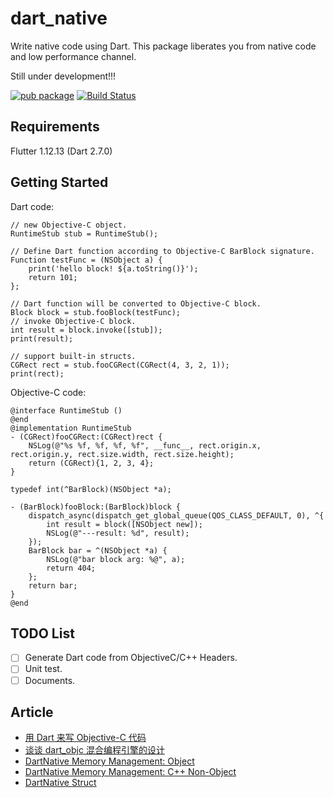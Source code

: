 # dart_native

Write native code using Dart. This package liberates you from native code and low performance channel.

Still under development!!! 

[![pub package](https://img.shields.io/pub/v/dart_native.svg)](https://pub.dev/packages/dart_native)
[![Build Status](https://travis-ci.org/dart-native/dart_native.svg?branch=master)](https://travis-ci.org/dart-native/dart_native)

## Requirements

Flutter 1.12.13 (Dart 2.7.0)

## Getting Started

Dart code:

```
// new Objective-C object.
RuntimeStub stub = RuntimeStub();

// Define Dart function according to Objective-C BarBlock signature.
Function testFunc = (NSObject a) {
    print('hello block! ${a.toString()}');
    return 101;
};

// Dart function will be converted to Objective-C block.
Block block = stub.fooBlock(testFunc);
// invoke Objective-C block.
int result = block.invoke([stub]);
print(result); 

// support built-in structs.
CGRect rect = stub.fooCGRect(CGRect(4, 3, 2, 1));
print(rect);

```

Objective-C code:

```
@interface RuntimeStub ()
@end
@implementation RuntimeStub
- (CGRect)fooCGRect:(CGRect)rect {
    NSLog(@"%s %f, %f, %f, %f", __func__, rect.origin.x, rect.origin.y, rect.size.width, rect.size.height);
    return (CGRect){1, 2, 3, 4};
}

typedef int(^BarBlock)(NSObject *a);

- (BarBlock)fooBlock:(BarBlock)block {
    dispatch_async(dispatch_get_global_queue(QOS_CLASS_DEFAULT, 0), ^{
        int result = block([NSObject new]);
        NSLog(@"---result: %d", result);
    });
    BarBlock bar = ^(NSObject *a) {
        NSLog(@"bar block arg: %@", a);
        return 404;
    };
    return bar;
}
@end
```

## TODO List

- [ ] Generate Dart code from ObjectiveC/C++ Headers.
- [ ] Unit test.
- [ ] Documents.

## Article

- [用 Dart 来写 Objective-C 代码](http://yulingtianxia.com/blog/2019/10/27/Write-Objective-C-Code-using-Dart/)
- [谈谈 dart_objc 混合编程引擎的设计](http://yulingtianxia.com/blog/2019/11/28/DartObjC-Design/)
- [DartNative Memory Management: Object](http://yulingtianxia.com/blog/2019/12/26/DartObjC-Memory-Management-Object/)
- [DartNative Memory Management: C++ Non-Object](http://yulingtianxia.com/blog/2020/01/31/DartNative-Memory-Management-Cpp-Non-Object/)
- [DartNative Struct](http://yulingtianxia.com/blog/2020/02/24/DartNative-Struct/)